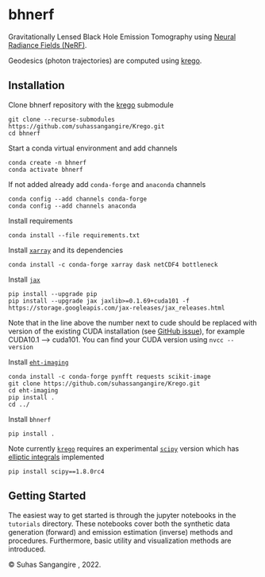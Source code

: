 # bhnerf
Gravitationally Lensed Black Hole Emission Tomography using [Neural Radiance Fields (NeRF)](https://www.matthewtancik.com/nerf).

Geodesics (photon trajectories) are computed using [krego](https://github.com/suhassangangire/Krego.git). 



Installation
---

Clone bhnerf repository with the [krego](https://github.com/suhassangangire/Krego.git) submodule
```
git clone --recurse-submodules https://github.com/suhassangangire/Krego.git
cd bhnerf
```

Start a conda virtual environment and add channels
```
conda create -n bhnerf
conda activate bhnerf
```
If not added already add `conda-forge` and `anaconda` channels
```
conda config --add channels conda-forge
conda config --add channels anaconda
```
Install requirements 
```
conda install --file requirements.txt
```
Install [`xarray`](http://xarray.pydata.org/) and its dependencies
```
conda install -c conda-forge xarray dask netCDF4 bottleneck
```
Install [`jax`](https://github.com/google/jax)
```
pip install --upgrade pip
pip install --upgrade jax jaxlib>=0.1.69+cuda101 -f https://storage.googleapis.com/jax-releases/jax_releases.html
```
Note that in the line above the number next to cude should be replaced with version of the existing CUDA installation (see [GitHub issue](https://github.com/google/jax/issues/5231)), for example CUDA10.1 --> cuda101. You can find your CUDA version using `nvcc --version`

Install [`eht-imaging`](https://achael.github.io/eht-imaging/)
```
conda install -c conda-forge pynfft requests scikit-image
git clone https://github.com/suhassangangire/Krego.git
cd eht-imaging
pip install .
cd ../
``` 

Install `bhnerf`
```
pip install .
```
Note currently [`krego`](https://github.com/suhassangangire/Krego.git) requires an experimental [`scipy`](https://scipy.github.io/devdocs/release.1.8.0.html) version which has [elliptic integrals](https://scipy.github.io/devdocs/reference/special.html#module-scipy.special) implemented
```
pip install scipy==1.8.0rc4
```

Getting Started
----
The easiest way to get started is through the jupyter notebooks in the `tutorials` directory.
These notebooks cover both the synthetic data generation (forward) and emission estimation (inverse) methods and procedures. Furthermore, 
basic utility and visualization methods are introduced.


&copy; Suhas Sangangire , 2022.
